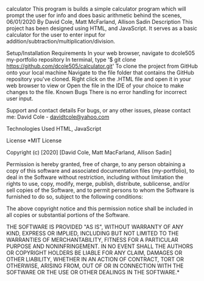 calculator
This program is builds a simple calculator program which will prompt the user for info and does basic arithmetic behind the scenes, 06/01/2020
By David Cole, Matt McFarland, Allison Sadin
Description
This project has been designed using HTML, and JavaScript. It serves as a basic calculator for the user to enter input for addition/subtraction/multiplication/division.

Setup/Installation Requirements
In your web browser, navigate to dcole505 my-portfolio repository
In terminal, type '$ git clone https://github.com/dcole505/calculator.git' To clone the project from GitHub onto your local machine
Navigate to the file folder that contains the GitHub repository you've cloned.
Right click on the .HTML file and open it in your web browser to view
or
Open the file in the IDE of your choice to make changes to the file.
Known Bugs
There is no error handling for incorrect user input.

Support and contact details
For bugs, or any other issues, please contact me: David Cole - davidtcole@yahoo.com

Technologies Used
HTML, JavaScript

License
*MIT License

Copyright (c) [2020] [David Cole, Matt MacFarland, Allison Sadin]

Permission is hereby granted, free of charge, to any person obtaining a copy of this software and associated documentation files (my-portfolio), to deal in the Software without restriction, including without limitation the rights to use, copy, modify, merge, publish, distribute, sublicense, and/or sell copies of the Software, and to permit persons to whom the Software is furnished to do so, subject to the following conditions:

The above copyright notice and this permission notice shall be included in all copies or substantial portions of the Software.

THE SOFTWARE IS PROVIDED "AS IS", WITHOUT WARRANTY OF ANY KIND, EXPRESS OR IMPLIED, INCLUDING BUT NOT LIMITED TO THE WARRANTIES OF MERCHANTABILITY, FITNESS FOR A PARTICULAR PURPOSE AND NONINFRINGEMENT. IN NO EVENT SHALL THE AUTHORS OR COPYRIGHT HOLDERS BE LIABLE FOR ANY CLAIM, DAMAGES OR OTHER LIABILITY, WHETHER IN AN ACTION OF CONTRACT, TORT OR OTHERWISE, ARISING FROM, OUT OF OR IN CONNECTION WITH THE SOFTWARE OR THE USE OR OTHER DEALINGS IN THE SOFTWARE.*